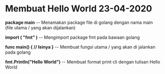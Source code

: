 # Membuat Hello World 23-04-2020

<b>package main</b>
-- Menamakan package file di golang dengan nama main (file utama / yang akan dijalankan)

<b>import (
	"fmt"
)</b>
-- Mengimport package fmt pada bawaan golang

<b>func main() {
// Isinya
}</b>
-- Membuat fungsi utama / yang akan di jalankan pada golang

<b>fmt.Println("Hello World")</b>
-- Membuat format print cli dengan tulisan Hello World
